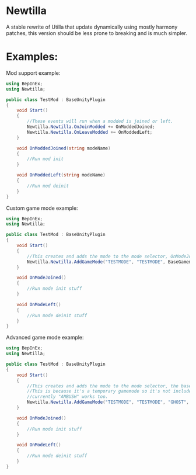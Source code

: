 # Newtilla
A stable rewrite of Utilla that update dynamically using mostly harmony patches, this version should be less prone to breaking and is much simpler.

# Examples:

Mod support example:
```cs
using BepInEx;
using Newtilla;

public class TestMod : BaseUnityPlugin
{
    void Start()
    {
        //These events will run when a modded is joined or left.
        Newtilla.Newtilla.OnJoinModded += OnModdedJoined;
        Newtilla.Newtilla.OnLeaveModded += OnModdedLeft;
    }

    void OnModdedJoined(string modeName)
    {
        //Run mod init
    }

    void OnModdedLeft(string modeName)
    {
        //Run mod deinit
    }
}

```

Custom game mode example:
```cs
using BepInEx;
using Newtilla;

public class TestMod : BaseUnityPlugin
{
    void Start()
    {
        //This creates and adds the mode to the mode selector, OnModeJoined and OnModeLeft aren't required.
        Newtilla.Newtilla.AddGameMode("TESTMODE", "TESTMODE", BaseGamemode.HUNT, false, OnModeJoined, OnModeLeft);
    }

    void OnModeJoined()
    {
        //Run mode init stuff
    }

    void OnModeLeft()
    {
        //Run mode deinit stuff
    }
}
```
Advanced game mode example:
```cs
using BepInEx;
using Newtilla;

public class TestMod : BaseUnityPlugin
{
    void Start()
    {
        //This creates and adds the mode to the mode selector, the base gamemode is replaced with "GHOST" here.
        //This is because it's a temporary gamemode so it's not included by default to avoid issues in the future
        //currently "AMBUSH" works too.
        Newtilla.Newtilla.AddGameMode("TESTMODE", "TESTMODE", "GHOST", false, OnModeJoined, OnModeLeft);
    }

    void OnModeJoined()
    {
        //Run mode init stuff
    }

    void OnModeLeft()
    {
        //Run mode deinit stuff
    }
}
```

